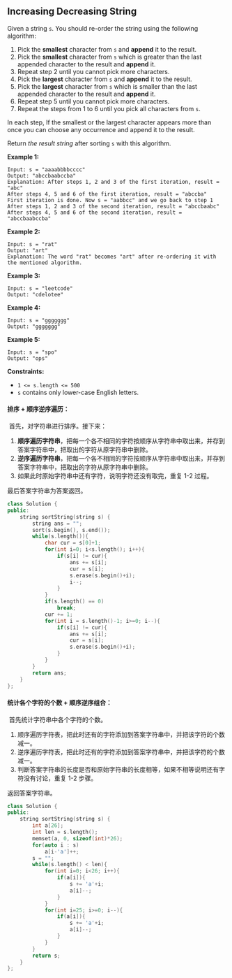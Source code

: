 ## Increasing Decreasing String

Given a string `s`. You should re-order the string using the following algorithm:

1. Pick the **smallest** character from `s` and **append** it to the result.
2. Pick the **smallest** character from `s` which is greater than the last appended character to the result and **append** it.
3. Repeat step 2 until you cannot pick more characters.
4. Pick the **largest** character from `s` and **append** it to the result.
5. Pick the **largest** character from `s` which is smaller than the last appended character to the result and **append** it.
6. Repeat step 5 until you cannot pick more characters.
7. Repeat the steps from 1 to 6 until you pick all characters from `s`.

In each step, If the smallest or the largest character appears more than once you can choose any occurrence and append it to the result.

Return *the result string* after sorting `s` with this algorithm.

**Example 1:**

```
Input: s = "aaaabbbbcccc"
Output: "abccbaabccba"
Explanation: After steps 1, 2 and 3 of the first iteration, result = "abc"
After steps 4, 5 and 6 of the first iteration, result = "abccba"
First iteration is done. Now s = "aabbcc" and we go back to step 1
After steps 1, 2 and 3 of the second iteration, result = "abccbaabc"
After steps 4, 5 and 6 of the second iteration, result = "abccbaabccba"
```

**Example 2:**

```
Input: s = "rat"
Output: "art"
Explanation: The word "rat" becomes "art" after re-ordering it with the mentioned algorithm.
```

**Example 3:**

```
Input: s = "leetcode"
Output: "cdelotee"
```

**Example 4:**

```
Input: s = "ggggggg"
Output: "ggggggg"
```

**Example 5:**

```
Input: s = "spo"
Output: "ops"
```

**Constraints:**

- `1 <= s.length <= 500`
- `s` contains only lower-case English letters.

#### 排序 + 顺序逆序遍历：

​		首先，对字符串进行排序。接下来：

1. **顺序遍历字符串**，把每一个各不相同的字符按顺序从字符串中取出来，并存到答案字符串中，把取出的字符从原字符串中删除。
2. **逆序遍历字符串**，把每一个各不相同的字符按顺序从字符串中取出来，并存到答案字符串中，把取出的字符从原字符串中删除。
3. 如果此时原始字符串中还有字符，说明字符还没有取完，重复 1-2 过程。

最后答案字符串为答案返回。

```c++
class Solution {
public:
    string sortString(string s) {
        string ans = "";
        sort(s.begin(), s.end());
        while(s.length()){
            char cur = s[0]+1;
            for(int i=0; i<s.length(); i++){
                if(s[i] != cur){
                    ans += s[i];
                    cur = s[i];
                    s.erase(s.begin()+i);
                    i--;
                }
            }
            if(s.length() == 0)
                break;
            cur += 1;
            for(int i = s.length()-1; i>=0; i--){
                if(s[i] != cur){
                    ans += s[i];
                    cur = s[i];
                    s.erase(s.begin()+i);
                }
            }
        }
        return ans;
    }
};
```

#### 统计各个字符的个数 + 顺序逆序组合：

​		首先统计字符串中各个字符的个数。

1. 顺序遍历字符表，把此时还有的字符添加到答案字符串中，并把该字符的个数减一。
2. 逆序遍历字符表，把此时还有的字符添加到答案字符串中，并把该字符的个数减一。
3. 判断答案字符串的长度是否和原始字符串的长度相等，如果不相等说明还有字符没有讨论，重复 1-2 步骤。

返回答案字符串。

```c++
class Solution {
public:
    string sortString(string s) {
        int a[26];
        int len = s.length();
        memset(a, 0, sizeof(int)*26);
        for(auto i : s)
            a[i-'a']++;
        s = "";
        while(s.length() < len){
            for(int i=0; i<26; i++){
                if(a[i]){
                    s += 'a'+i;
                    a[i]--;
                }
            }
            for(int i=25; i>=0; i--){
                if(a[i]){
                    s += 'a'+i;
                    a[i]--;
                }
            }
        }
        return s;
    }
};
```

